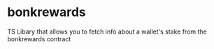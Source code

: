 # bonkrewards
TS Libary that allows you to fetch info about a wallet's stake from the bonkrewards contract
